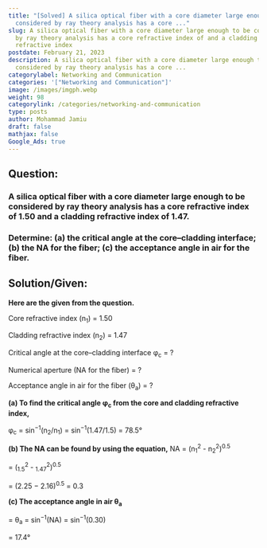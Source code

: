 ```yaml
---
title: "[Solved] A silica optical fiber with a core diameter large enough to be
  considered by ray theory analysis has a core ..."
slug: A silica optical fiber with a core diameter large enough to be considered
  by ray theory analysis has a core refractive index of and a cladding
  refractive index
postdate: February 21, 2023
description: A silica optical fiber with a core diameter large enough to be
  considered by ray theory analysis has a core ...
categorylabel: Networking and Communication
categories: '["Networking and Communication"]'
image: /images/imgph.webp
weight: 98
categorylink: /categories/networking-and-communication
type: posts
author: Mohammad Jamiu
draft: false
mathjax: false
Google_Ads: true
---
```

## Question:

### A silica optical fiber with a core diameter large enough to be considered by ray theory analysis has a core refractive index of 1.50 and a cladding refractive index of 1.47.

### Determine: (a) the critical angle at the core–cladding interface; (b) the NA for the fiber; (c) the acceptance angle in air for the fiber.

## Solution/Given:

**Here are the given from the question.**

Core refractive index (n<sub>1</sub>) = 1.50

Cladding refractive index (n<sub>2</sub>) = 1.47

Critical angle at the core–cladding interface φ<sub>c</sub> = ?

Numerical aperture (NA for the fiber) = ?

Acceptance angle in air for the fiber (θ<sub>a</sub>) = ?

**(a) To find the critical angle φ<sub>c</sub> from the core and cladding refractive index,**

φ<sub>c</sub>  = sin<sup>−1</sup>(n<sub>2</sub>/n<sub>1</sub>) = sin<sup>−1</sup>(1.47/1.5) = 78.5°

**(b) The NA can be found by using the equation,** NA = (n<sub>1</sub><sup>2</sup> - n<sub>2</sub><sup>2</sup>)<sup>0.5</sup>

\= (<sub>1.5</sub><sup>2</sup> - <sub>1.47</sub><sup>2</sup>)<sup>0.5</sup>

\= (2.25 − 2.16)<sup>0.5</sup> = 0.3

**(c) The acceptance angle in air θ<sub>a</sub>**

\= θ<sub>a</sub>  = sin<sup>−1</sup>(NA) = sin<sup>−1</sup>(0.30)

\= 17.4°